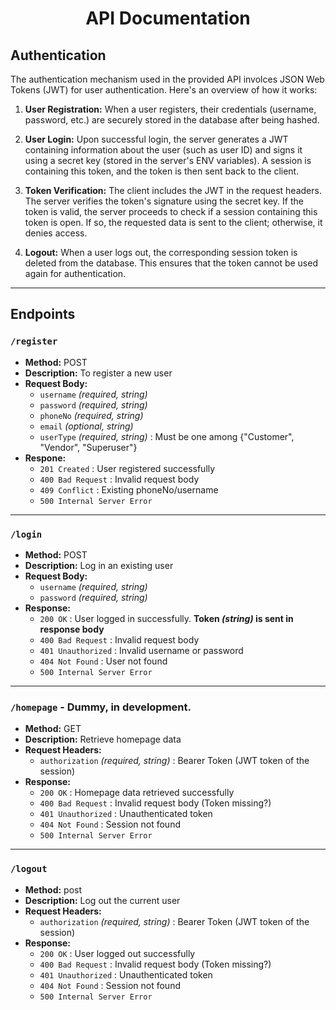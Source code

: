 <h1 style="text-align: center;"> API Documentation </h1>

## Authentication
The authentication mechanism used in the provided API involces JSON Web Tokens (JWT) for user authentication. Here's an overview of how it works:

1. **User Registration:** When a user registers, their credentials (username, password, etc.) are securely stored in the database after being hashed.

2. **User Login:** Upon successful login, the server generates a JWT containing information about the user (such as user ID) and signs it using a secret key (stored in the server's ENV variables). A session is containing this token, and the token is then sent back to the client.

3. **Token Verification:** The client includes the JWT in the request headers. The server verifies the token's signature using the secret key. If the token is valid, the server proceeds to check if a session containing this token is open. If so, the requested data is sent to the client; otherwise, it denies access.

4. **Logout:** When a user logs out, the corresponding session token is deleted from the database. This ensures that the token cannot be used again for authentication.

---
## Endpoints
### `/register`
- **Method:** POST
- **Description:** To register a new user
- **Request Body:**
    - `username`  *(required, string)*
    - `password`  *(required, string)*
    - `phoneNo`  *(required, string)*
    - `email`  *(optional, string)*
    - `userType` *(required, string)* : Must be one among {"Customer", "Vendor", "Superuser"}
- **Respone:**
    - `201 Created` : User registered successfully
    - `400 Bad Request` : Invalid request body
    - `409 Conflict` : Existing phoneNo/username
    - `500 Internal Server Error`
---
### `/login`
- **Method:** POST
- **Description:** Log in an existing user
- **Request Body:**
    - `username`  *(required, string)*
    - `password`  *(required, string)*
- **Response:**
    - `200 OK` : User logged in successfully. **Token *(string)* is sent in response body**
    - `400 Bad Request` : Invalid request body
    - `401 Unauthorized` : Invalid username or password
    - `404 Not Found` : User not found
    - `500 Internal Server Error`
---
### `/homepage` - Dummy, in development.
- **Method:** GET
- **Description:** Retrieve homepage data
- **Request Headers:**
    - `authorization`  *(required, string)* : Bearer Token (JWT token of the session)
- **Response:**
    - `200 OK` : Homepage data retrieved successfully
    - `400 Bad Request` : Invalid request body (Token missing?)
    - `401 Unauthorized` : Unauthenticated token
    - `404 Not Found` : Session not found
    - `500 Internal Server Error`
---
### `/logout`
- **Method:** post
- **Description:** Log out the current user
- **Request Headers:**
    - `authorization`  *(required, string)* : Bearer Token (JWT token of the session)
- **Response:**
    - `200 OK` : User logged out successfully
    - `400 Bad Request` : Invalid request body (Token missing?)
    - `401 Unauthorized` : Unauthenticated token
    - `404 Not Found` : Session not found
    - `500 Internal Server Error`
